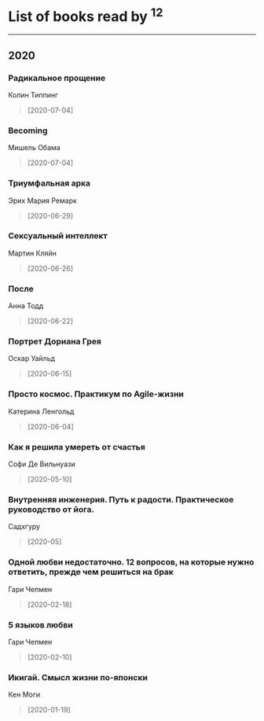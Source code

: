# List of books read by [](https://plus.google.com/u/0/104731829794763834502/)<sup>12</sup>
---

## 2020

### Радикальное прощение
Колин Типпинг
> [2020-07-04] 


### Becoming
Мишель Обама
> [2020-07-04] 


### Триумфальная арка
Эрих Мария Ремарк
> [2020-06-29] 


### Сексуальный интеллект
Мартин Кляйн
> [2020-06-26] 


### После
Анна Тодд
> [2020-06-22] 


### Портрет Дориана Грея
Оскар Уайльд
> [2020-06-15] 


### Просто космос. Практикум по Agile-жизни
Катерина Ленгольд
> [2020-06-04] 


### Как я решила умереть от счастья
Софи Де Вильнуази
> [2020-05-10] 


### Внутренняя инженерия. Путь к радости. Практическое руководство от йога.
Садхгуру
> [2020-05] 


### Одной любви недостаточно. 12 вопросов, на которые нужно ответить, прежде чем решиться на брак
Гари Чепмен
> [2020-02-18] 


### 5 языков любви
Гари Чепмен
> [2020-02-10] 


### Икигай. Смысл жизни по-японски
Кен Моги
> [2020-01-19] 



